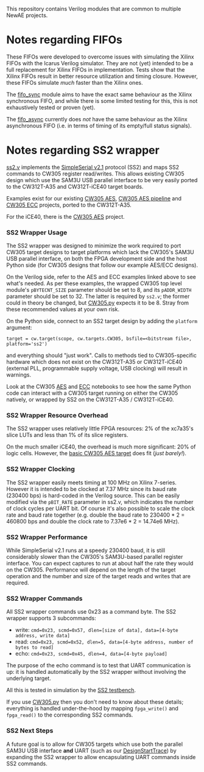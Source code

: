 This repository contains Verilog modules that are common to multiple NewAE
projects.

# Notes regarding FIFOs
These FIFOs were developed to overcome issues with simulating the Xilinx FIFOs
with the Icarus Verilog simulator. They are not (yet) intended to be a full
replacement for Xilinx FIFOs in implementation. Tests show that the Xilinx
FIFOs result in better resource utilization and timing closure. However,
these FIFOs simulate *much* faster than the Xilinx ones.

The [fifo\_sync](hdl/fifo_sync.v) module aims to have the exact same
behaviour as the Xilinx synchronous FIFO, and while there is some limited
testing for this, this is not exhaustively tested or proven (yet).

The [fifo\_async](hdl/fifo_async.v) currently does *not* have the same
behaviour as the Xilinx asynchronous FIFO (i.e. in terms of timing of its
empty/full status signals).


# Notes regarding SS2 wrapper
[ss2.v](hdl/ss2.v) implements the [SimpleSerial
v2.1](https://chipwhisperer.readthedocs.io/en/latest/simpleserial.html#simpleserial-v2-1)
protocol (SS2) and maps SS2 commands to CW305 register read/writes. This allows
existing CW305 design which use the SAM3U USB parallel interface to be
very easily ported to the CW312T-A35 and CW312T-iCE40 target boards. 

Examples exist
for our existing [CW305 AES](https://github.com/newaetech/chipwhisperer/blob/develop/hardware/victims/cw308_ufo_target/xc7a35/vivado/ss2_cw305_aes.xpr), 
[CW305 AES pipeline](https://github.com/newaetech/chipwhisperer/blob/develop/hardware/victims/cw308_ufo_target/xc7a35/vivado/ss2_cw305_aes_pipelined.xpr) 
and [CW305 ECC](https://github.com/newaetech/chipwhisperer/blob/develop/hardware/victims/cw308_ufo_target/xc7a35/vivado/ss2_cw305_ecc.xpr) projects, ported to the CW312T-A35.

For the iCE40, there is the [CW305
AES](https://github.com/newaetech/chipwhisperer/tree/develop/hardware/victims/cw308_ufo_target/ice40up5k/ss2_aes_icestorm)
project.


### SS2 Wrapper Usage
The SS2 wrapper was designed to minimize the work required to port CW305 target
designs to target platforms which lack the CW305's SAM3U USB parallel
interface, on both the FPGA development side and the host Python side (for
CW305 designs that follow our example AES/ECC designs). 

On the Verilog side, refer to the AES and ECC examples linked above to see
what's needed. As per these examples, the wrapped CW305 top level module's
`pBYTECNT_SIZE` parameter should be set to 8, and its `pADDR_WIDTH`
parameter should be set to 32. The latter is required by `ss2.v`; the former
could in theory be changed, but
[CW305.py](../../../../software/chipwhisperer/capture/targets/CW305.py)
expects it to be 8. Stray from these recommended values at your own risk.

On the Python side, connect to an SS2 target design by adding the `platform`
argument:

`target = cw.target(scope, cw.targets.CW305, bsfile=<bitstream file>, platform='ss2')`

and everything should "just work". Calls to methods tied to CW305-specific
hardware which does not exist on the CW312T-A35 or CW312T-iCE40 (external PLL,
programmable supply voltage, USB clocking) will result in warnings.

Look at the CW305 
[AES](https://github.com/newaetech/chipwhisperer-jupyter/blob/master/demos/PA_HW_CW305_1-Attacking_AES_on_an_FPGA.ipynb)
and 
[ECC](https://github.com/newaetech/chipwhisperer-jupyter/blob/master/demos/CW305_ECC/CW305_ECC_part1.ipynb)
notebooks to see how the same Python code can interact with a CW305 target
running on either the CW305 natively, or wrapped by SS2 on the CW312T-A35 /
CW312T-iCE40.


### SS2 Wrapper Resource Overhead
The SS2 wrapper uses relatively little FPGA resources: 2% of the xc7a35's slice
LUTs and less than 1% of its slice registers.

On the much smaller iCE40, the overhead is much more significant: 20% of logic
cells. However, the [basic CW305 AES
target](https://github.com/newaetech/chipwhisperer/tree/develop/hardware/victims/cw308_ufo_target/ice40up5k/ss2_aes_icestorm)
does fit (*just barely!*).


### SS2 Wrapper Clocking
The SS2 wrapper easily meets timing at 100 MHz on Xilinx 7-series. However it
is intended to be clocked at 7.37 MHz since its baud rate (230400 bps) is
hard-coded in the Verilog source.  This can be easily modified via the
`pBIT_RATE` parameter in ss2.v, which indicates the number of clock cycles per
UART bit. Of course it's also possible to scale the clock rate and baud rate
together (e.g.  double the baud rate to 230400 * 2 = 460800 bps and double the
clock rate to 7.37e6 * 2 = 14.74e6 MHz).


### SS2 Wrapper Performance
While SimpleSerial v2.1 runs at a speedy 230400 baud, it is still
considerably slower than the CW305's SAM3U-based parallel register
interface. You can expect captures to run at about half the rate they would
on the CW305. Performance will depend on the length of the target operation
and the number and size of the target reads and writes that are required.


### SS2 Wrapper Commands
All SS2 wrapper commands use 0x23 as a command byte. The SS2 wrapper
supports 3 subcommands:

* write: `cmd=0x23, scmd=0x57, dlen=[size of data], data=[4-byte address, write data]`
* read: `cmd=0x23, scmd=0x52, dlen=5, data=[4-byte address, number of bytes to read]`
* echo: `cmd=0x23, scmd=0x45, dlen=4, data=[4-byte payload]`

The purpose of the echo command is to test that UART communication is up: it
is handled automatically by the SS2 wrapper without involving the underlying
target.

All this is tested in simulation by the [SS2 testbench](sim/test_ss2.py).

If you use
[CW305.py](../../../../software/chipwhisperer/capture/targets/CW305.py) then
you don't need to know about these details; everything is handled
under-the-hood by mapping `fpga_write()` and `fpga_read()` to the
corresponding SS2 commands.


### SS2 Next Steps
A future goal is to allow for CW305 targets which use both the parallel
SAM3U USB interface **and** UART (such as our
[DesignStartTrace](https://github.com/newaetech/DesignStartTrace)) by
expanding the SS2 wrapper to allow encapsulating UART commands inside SS2
commands.

